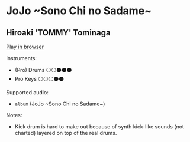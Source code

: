 # JoJo ~Sono Chi no Sadame~

## Hiroaki 'TOMMY' Tominaga


[Play in browser](http://pages.cs.wisc.edu/~tolly/customs/?title=jojo-sono-chi-no-sadame&artist=hiroaki-tominaga)

Instruments:

  * (Pro) Drums ⚪️⚪️⚫️⚫️⚫️
  * Pro Keys ⚪️⚪️⚪️⚫️⚫️

Supported audio:

  * `album` (JoJo ~Sono Chi no Sadame~)

Notes:

  * Kick drum is hard to make out because of synth kick-like sounds (not charted) layered on top of the real drums.

